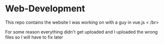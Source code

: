 # Web-Development
This repo contains the website I was working on with a guy in vue.js < /br>

For some reason everything didn't get uploaded and I uploaded the wrong files so I will have to fix later
